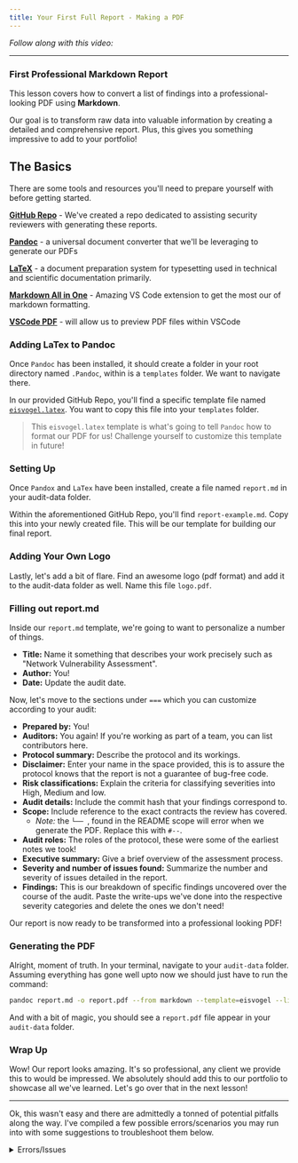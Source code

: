 ```yaml
---
title: Your First Full Report - Making a PDF
---
```


_Follow along with this video:_

---

### First Professional Markdown Report

This lesson covers how to convert a list of findings into a professional-looking PDF using **Markdown**.

Our goal is to transform raw data into valuable information by creating a detailed and comprehensive report. Plus, this gives you something impressive to add to your portfolio!

## The Basics

There are some tools and resources you'll need to prepare yourself with before getting started.

[**GitHub Repo**](https://github.com/Cyfrin/audit-report-templating) - We've created a repo dedicated to assisting security reviewers with generating these reports.

[**Pandoc**](https://pandoc.org/installing.html) - a universal document converter that we'll be leveraging to generate our PDFs

[**LaTeX**](https://www.latex-project.org/get/) - a document preparation system for typesetting used in technical and scientific documentation primarily.

[**Markdown All in One**](https://marketplace.visualstudio.com/items?itemName=yzhang.markdown-all-in-one) - Amazing VS Code extension to get the most our of markdown formatting.

[**VSCode PDF**](https://marketplace.visualstudio.com/items?itemName=tomoki1207.pdf) - will allow us to preview PDF files within VSCode

### Adding LaTex to Pandoc

Once `Pandoc` has been installed, it should create a folder in your root directory named `.Pandoc`, within is a `templates` folder. We want to navigate there.

In our provided GitHub Repo, you'll find a specific template file named [`eisvogel.latex`](https://github.com/Cyfrin/audit-report-templating/blob/main/eisvogel.latex). You want to copy this file into your `templates` folder.

> This `eisvogel.latex` template is what's going to tell `Pandoc` how to format our PDF for us! Challenge yourself to customize this template in future!

### Setting Up

Once `Pandox` and `LaTex` have been installed, create a file named `report.md` in your audit-data folder.

Within the aforementioned GitHub Repo, you'll find `report-example.md`. Copy this into your newly created file. This will be our template for building our final report.

### Adding Your Own Logo

Lastly, let's add a bit of flare. Find an awesome logo (pdf format) and add it to the audit-data folder as well. Name this file `logo.pdf`.

### Filling out report.md

Inside our `report.md` template, we're going to want to personalize a number of things.

- **Title:** Name it something that describes your work precisely such as "Network Vulnerability Assessment".
- **Author:** You!
- **Date:** Update the audit date.

Now, let's move to the sections under `===` which you can customize according to your audit:

- **Prepared by:** You!
- **Auditors:** You again! If you're working as part of a team, you can list contributors here.
- **Protocol summary:** Describe the protocol and its workings.
- **Disclaimer:** Enter your name in the space provided, this is to assure the protocol knows that the report is not a guarantee of bug-free code.
- **Risk classifications:** Explain the criteria for classifying severities into High, Medium and low.
- **Audit details:** Include the commit hash that your findings correspond to.
- **Scope:** Include reference to the exact contracts the review has covered.
  - _Note:_ the `└── `, found in the README scope will error when we generate the PDF. Replace this with `#--`.
- **Audit roles:** The roles of the protocol, these were some of the earliest notes we took!
- **Executive summary:** Give a brief overview of the assessment process.
- **Severity and number of issues found:** Summarize the number and severity of issues detailed in the report.
- **Findings:** This is our breakdown of specific findings uncovered over the course of the audit. Paste the write-ups we've done into the respective severity categories and delete the ones we don't need!

Our report is now ready to be transformed into a professional looking PDF!

### Generating the PDF

Alright, moment of truth. In your terminal, navigate to your `audit-data` folder. Assuming everything has gone well upto now we should just have to run the command:

```bash
pandoc report.md -o report.pdf --from markdown --template=eisvogel --listings
```

And with a bit of magic, you should see a `report.pdf` file appear in your `audit-data` folder.

### Wrap Up

Wow! Our report looks amazing. It's so professional, any client we provide this to would be impressed. We absolutely should add this to our portfolio to showcase all we've learned. Let's go over that in the next lesson!

---

Ok, this wasn't easy and there are admittedly a tonned of potential pitfalls along the way. I've compiled a few possible errors/scenarios you may run into with some suggestions to troubleshoot them below.

<details>
<summary>Errors/Issues</summary>

1. **My home/root directory doesn't have a `.pandoc` file!**

   - Depending on your operating system, this file may exist elsewhere. If you're using WSL/Linux keep a few things in mind

     - The file may be hidden - files prepended with `.` are often hidden. You can reveal all files in a directory with the command `ls -a`
     - The file may be elsewhere - navigate back in directories (`cd ..`) until you reach one that looks like this

     <img src="/security-section-3/28-making-a-pdf/making-a-pdf1.png" style="width: 75%; height: auto;">

     ...from here navigate to `usr/share/pandoc/data/templates`. In here you will find existing templates and this is where `eisvogel.latex` should be added.

2. **VS Code says I'm _unable to write a file to that directory_!**

   - This is related to your user permissions, we can force the file to be created with a sudo command. `sudo touch eisvogel.latex` - this command will create a file named `eisvogel.latex` in your current directory.
     - You may be prompted to enter your credentials or need to create an admin user.

3. **VS Code says I'm _unable to write to eisvogel.latex_!**

   - Similarly to above, this is permissions related. The easiest work around I found was through another `sudo` command.
     ```bash
     sudo tee eisvogel.latex << 'EOF'
     [copy LaTex here]
     EOF
     ```
   - The LaTex you need to copy is available [**here**](https://github.com/Cyfrin/audit-report-templating/blob/main/eisvogel.latex). Yes, you will be pasting 1068 lines into your terminal - this will overwrite your `eisvogel.latex` file, in your current directory, with that copied data.

4. **When I run `pandoc report.md -o ... etc` I get _File Not Found_**

   - This seems caused when our LaTex package is missing an important element. The easiest solution is to assure we have the full distribution of the package we're using. For WSL users `sudo apt install texlive-full` will resolve these errors.
     - Note: `texlive-full` is 5.6GB in size.

5. **When I run `pandoc report.md -o ... etc` I get _Missing number, treated as zero_**

   - Caused by an error in the LaTex syntax either in your markdown using it, or the template itself. Replace the block of LaTeX at the top of your `report.md` file with the following:

   ```
    \begin{titlepage}
    \centering
    {\Huge\bfseries Protocol Audit Report\par}
    \vspace{2cm}
    \begin{figure}[h]
    \centering
    \includegraphics[width=0.5\textwidth]{logo.pdf}
    \end{figure}
    \vspace{2cm}
    {\Large Version 1.0\par}
    \vspace{1cm}
    {\Large\itshape equious.eth\par}
    \vfill
    {\large \today\par}
    \end{titlepage}
   ```

   This should resolve the error.
